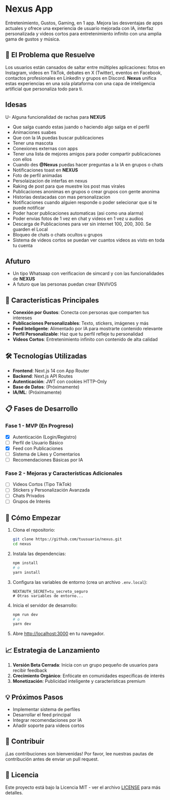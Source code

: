 # Nexus App

Entretenimiento, Gustos, Gaming, en 1 app. Mejora las desventajas de apps actuales y ofrece una experiencia de usuario mejorada con IA, interfaz personalizada y videos cortos para entretenimiento infinito con una amplia gama de gustos y música.

## 🎯 El Problema que Resuelve

Los usuarios están cansados de saltar entre múltiples aplicaciones: fotos en Instagram, videos en TikTok, debates en X (Twitter), eventos en Facebook, contactos profesionales en LinkedIn y grupos en Discord. **Nexus** unifica estas experiencias en una sola plataforma con una capa de inteligencia artificial que personaliza todo para ti.

## Idesas 

U- Alguna funcionalidad de rachas para **NEXUS**
- Que salga cuando estas juando o haciendo algo salga en el perfil
- Animaciones suabes
- Que con la IA puedas buscar publicaciones
- Tener una mascota 
- Conexiones externas con apps
- Tener una lista de mejores amigos para poder compartir publicaciones con ellos
- Cuando des **@Nexus** puedas hacer preguntas a la IA en grupos o chats
- Notificaciones toast en **NEXUS**
- Foto de perfil animadas
- Persolaizacion de interfas en nexus
- Raking de post para que muestre los post mas virales 
- Publicaciones anonimas en grupos o crear grupos con gente anonima
- Historias destacadas con mas personalizacion
- Notificaciones cuando alguien responde o poder selecionar que si te puede notificar 
- Poder hacer publicaciones automaticas (asi como una alarma)
- Poder envias fotos de 1 vez en chat y videos en 1 vez u audios
- Descarga de Publicaciones para ver sin internet 100, 200, 300. Se guarden el Local
- Bloqueo de chats o chats ocultos u grupos
- Sistema de videos cortos se puedan ver cuantos videos as visto en toda tu cuenta

## Afuturo

- Un tipo Whatsaap con verificacion de simcard y con las funcionalidades de **NEXUS**
- A futuro que las personas puedan crear ENVIVOS

## 🚀 Características Principales

- **Conexión por Gustos**: Conecta con personas que comparten tus intereses
- **Publicaciones Personalizables**: Texto, stickers, imágenes y más
- **Feed Inteligente**: Alimentado por IA para mostrarte contenido relevante
- **Perfil Personalizable**: Haz que tu perfil refleje tu personalidad
- **Videos Cortos**: Entretenimiento infinito con contenido de alta calidad

## 🛠️ Tecnologías Utilizadas

- **Frontend**: Next.js 14 con App Router
- **Backend**: Next.js API Routes
- **Autenticación**: JWT con cookies HTTP-Only
- **Base de Datos**: (Próximamente)
- **IA/ML**: (Próximamente)

## 📋 Fases de Desarrollo

### Fase 1 - MVP (En Progreso)
- [x] Autenticación (Login/Registro)
- [ ] Perfil de Usuario Básico
- [x] Feed con Publicaciones
- [ ] Sistema de Likes y Comentarios
- [ ] Recomendaciones Básicas por IA

### Fase 2 - Mejoras y Características Adicionales
- [ ] Videos Cortos (Tipo TikTok)
- [ ] Stickers y Personalización Avanzada
- [ ] Chats Privados
- [ ] Grupos de Interés

## 🚀 Cómo Empezar

1. Clona el repositorio:
   ```bash
   git clone https://github.com/tuusuario/nexus.git
   cd nexus
   ```

2. Instala las dependencias:
   ```bash
   npm install
   # o
   yarn install
   ```

3. Configura las variables de entorno (crea un archivo `.env.local`):
   ```
   NEXTAUTH_SECRET=tu_secreto_seguro
   # Otras variables de entorno...
   ```

4. Inicia el servidor de desarrollo:
   ```bash
   npm run dev
   # o
   yarn dev
   ```

5. Abre [http://localhost:3000](http://localhost:3000) en tu navegador.

## 📈 Estrategia de Lanzamiento

1. **Versión Beta Cerrada**: Inicia con un grupo pequeño de usuarios para recibir feedback
2. **Crecimiento Orgánico**: Enfócate en comunidades específicas de interés
3. **Monetización**: Publicidad inteligente y características premium

## 💡 Próximos Pasos

- Implementar sistema de perfiles
- Desarrollar el feed principal
- Integrar recomendaciones por IA
- Añadir soporte para videos cortos

## 🤝 Contribuir

¡Las contribuciones son bienvenidas! Por favor, lee nuestras pautas de contribución antes de enviar un pull request.

## 📄 Licencia

Este proyecto está bajo la Licencia MIT - ver el archivo [LICENSE](LICENSE) para más detalles.
